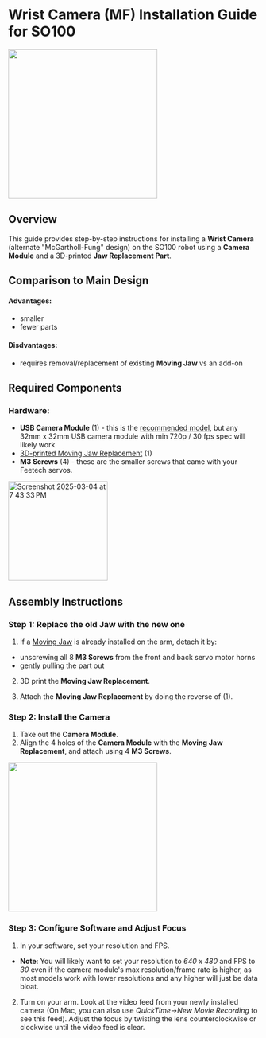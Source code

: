 # Wrist Camera (MF) Installation Guide for SO100

<img height="300" src="https://github.com/user-attachments/assets/c3816e51-f116-44f0-aaf8-302b3836c210" />

## Overview
This guide provides step-by-step instructions for installing a **Wrist Camera** (alternate "McGartholl-Fung" design) on the SO100 robot using a **Camera Module** and a 3D-printed **Jaw Replacement Part**.

## Comparison to Main Design
#### Advantages:
- smaller
- fewer parts

#### Disdvantages:
- requires removal/replacement of existing **Moving Jaw** vs an add-on

## Required Components
### Hardware:
- **USB Camera Module** (1) - this is the [recommended model](https://www.amazon.com/innomaker-Computer-Raspberry-Support-Windows/dp/B0CNCSFQC1/ref=pd_lpo_d_sccl_3/132-7372155-9780230?pd_rd_w=eYz4L&content-id=amzn1.sym.4c8c52db-06f8-4e42-8e56-912796f2ea6c&pf_rd_p=4c8c52db-06f8-4e42-8e56-912796f2ea6c&pf_rd_r=XC3EXZRSSXKDB1G0Z5D7&pd_rd_wg=1wTpn&pd_rd_r=932b1976-9ac7-4cef-9774-f0f9c3acb804&pd_rd_i=B0CNCSFQC1&psc=1), but any 32mm x 32mm USB camera module with min 720p / 30 fps spec will likely work
- [3D-printed Moving Jaw Replacement](stl/Camera_Holder_Alternate_MF.stl) (1)
- **M3 Screws** (4) - these are the smaller screws that came with your Feetech servos.


<img height="200" alt="Screenshot 2025-03-04 at 7 43 33 PM" src="https://github.com/user-attachments/assets/18099e1d-754c-4877-871f-9113a0dff062" />

## Assembly Instructions
### Step 1: Replace the old Jaw with the new one
1. If a [Moving Jaw](../../stl_files_for_3dprinting/Individual/Follower/Print_Follower_SO_ARM100_08k_UP_Prusa%20-%20Moving_Jaw_08d-1.STL) is already installed on the arm, detach it by:
 - unscrewing all 8 **M3 Screws** from the front and back servo motor horns 
 - gently pulling the part out
2. 3D print the **Moving Jaw Replacement**.

3. Attach the **Moving Jaw Replacement** by doing the reverse of (1).


### Step 2: Install the Camera
1. Take out the **Camera Module**.
2. Align the 4 holes of the **Camera Module** with the **Moving Jaw Replacement**, and attach using 4 **M3 Screws**.

<img height="300" src="https://github.com/user-attachments/assets/ea5af652-9311-44c7-8ae8-525f42cb4703" />


### Step 3: Configure Software and Adjust Focus
1. In your software, set your resolution and FPS. 
- **Note**: You will likely want to set your resolution to *640 x 480* and FPS to *30* even if the camera module's max resolution/frame rate is higher, as most models work with lower resolutions and any higher will just be data bloat.
2. Turn on your arm.  Look at the video feed from your newly installed camera (On Mac, you can also use *QuickTime*->*New Movie Recording* to see this feed).  Adjust the focus by twisting the lens counterclockwise or clockwise until the video feed is clear.
